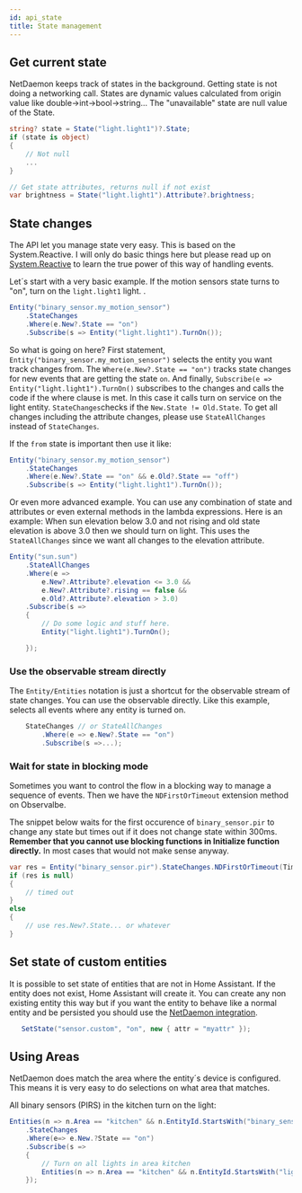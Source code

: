 ```yaml
---
id: api_state
title: State management
---
```



## Get current state

NetDaemon keeps track of states in the background. Getting state is not doing a networking call. States are dynamic values calculated from origin value like double->int->bool->string... The "unavailable" state are null value of the State.

```csharp
string? state = State("light.light1")?.State;
if (state is object)
{
    // Not null
    ...
}

// Get state attributes, returns null if not exist
var brightness = State("light.light1").Attribute?.brightness;

```

## State changes

The API let you manage state very easy. This is based on the System.Reactive. I will only do basic things here but please read up on [System.Reactive](http://introtorx.com/) to learn the true power of this way of handling events.

Let´s start with a very basic example. If the motion sensors state turns to "on", turn on the `light.light1` light. .

```csharp
Entity("binary_sensor.my_motion_sensor")
    .StateChanges
    .Where(e.New?.State == "on")
    .Subscribe(s => Entity("light.light1").TurnOn());
```

So what is going on here? First statement, `Entity("binary_sensor.my_motion_sensor")` selects the entity you want track changes from. The `Where(e.New?.State == "on")` tracks state changes for new events that are getting the state `on`. And finally, `Subscribe(e => Entity("light.light1").TurnOn()` subscribes to the changes and calls the code if the where clause is met. In this case it calls turn on service on the light entity. `StateChanges`checks if the `New.State != Old.State`. To get all changes including the attribute changes, please use `StateAllChanges` instead of `StateChanges`.

If the `from` state is important then use it like:

```csharp
Entity("binary_sensor.my_motion_sensor")
    .StateChanges
    .Where(e.New?.State == "on" && e.Old?.State == "off")
    .Subscribe(s => Entity("light.light1").TurnOn());
```

Or even more advanced example. You can use any combination of state and attributes or even external methods in the lambda expressions. Here is an example: When sun elevation below 3.0 and not rising and old state elevation is above 3.0 then we should turn on light. This uses the `StateAllChanges` since we want all changes to the elevation attribute.

```csharp
Entity("sun.sun")
    .StateAllChanges
    .Where(e =>
        e.New?.Attribute?.elevation <= 3.0 &&
        e.New?.Attribute?.rising == false &&
        e.Old?.Attribute?.elevation > 3.0)
    .Subscribe(s =>
    {
        // Do some logic and stuff here.
        Entity("light.light1").TurnOn();

    });
```

### Use the observable stream directly
The `Entity/Entities` notation is just a shortcut for the observable stream of state changes. You can use the observable directly. Like this example, selects all events where any entity is turned on.

```csharp
    StateChanges // or StateAllChanges
        .Where(e => e.New?.State == "on")
        .Subscribe(s =>...);

```

### Wait for state in blocking mode
Sometimes you want to control the flow in a blocking way to manage a sequence of events. Then we have the `NDFirstOrTimeout` extension method on Observalbe.

The snippet below waits for the first occurence of `binary_sensor.pir` to change any state but times out if it does not change state within 300ms. **Remember that you cannot use blocking functions in Initialize function directly.** In most cases that would not make sense anyway.
```csharp
var res = Entity("binary_sensor.pir").StateChanges.NDFirstOrTimeout(TimeSpan.FromMilliseconds(300));
if (res is null)
{
    // timed out
}
else
{
    // use res.New?.State... or whatever
}
```

## Set state of custom entities
It is possible to set state of entities that are not in Home Assistant. If the entity does not exist, Home Assistant will create it. You can create any non existing entity this way but if you want the entity to behave like a normal entity and be persisted you should use the [NetDaemon integration](/docs/started/integration).
```csharp
   SetState("sensor.custom", "on", new { attr = "myattr" });
```

## Using Areas

NetDaemon does match the area where the entity´s device is configured. This means it is very easy to do selections on what area that matches.

All binary sensors (PIRS) in the kitchen turn on the light:

```csharp
Entities(n => n.Area == "kitchen" && n.EntityId.StartsWith("binary_sensor."))
    .StateChanges
    .Where(e=> e.New.?State == "on")
    .Subscribe(s =>
    {
        // Turn on all lights in area kitchen
        Entities(n => n.Area == "kitchen" && n.EntityId.StartsWith("light.")).TurnOn();
    });
```



